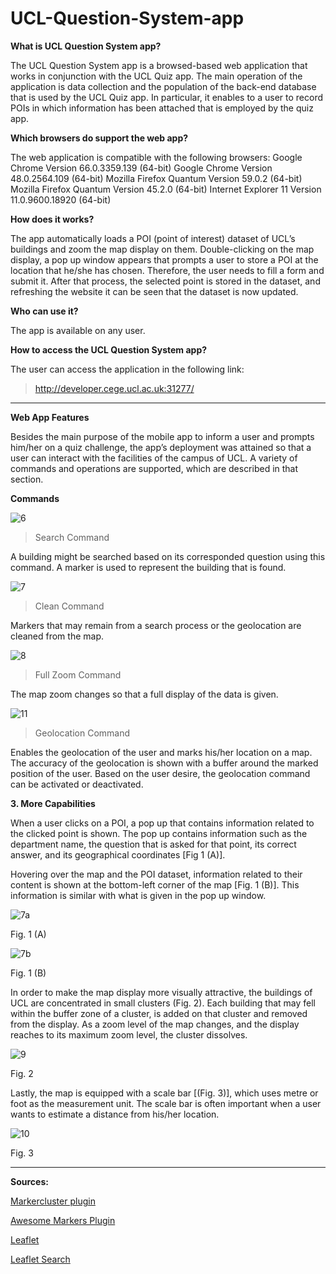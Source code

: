 # UCL-Question-System-app

**What is UCL Question System app?**

The UCL Question System app is a browsed-based web application that works in conjunction with the UCL Quiz app. The main operation of the application is data collection and the population of the back-end database that is used by the UCL Quiz app. In particular, it enables to a user to record POIs in which information has been attached that is employed by the quiz app.

**Which browsers do support the web app?**

The web application is compatible with the following browsers:
Google Chrome Version 66.0.3359.139 (64-bit)
Google Chrome Version 48.0.2564.109 (64-bit)
Mozilla Firefox Quantum Version 59.0.2 (64-bit)
Mozilla Firefox Quantum Version 45.2.0 (64-bit)
Internet Explorer 11 Version 11.0.9600.18920 (64-bit) 

**How does it works?**

The app automatically loads a POI (point of interest) dataset of UCL’s buildings and zoom the map display on them. Double-clicking on the map display, a pop up window appears that prompts a user to store a POI at the location that he/she has chosen. Therefore, the user needs to fill a form and submit it. After that process, the selected point is stored in the dataset, and refreshing the website it can  be seen that the dataset is now updated.


**Who can use it?**

The app is available on any user.

**How to access the UCL Question System app?**

The user can access the application in the following link:

> http://developer.cege.ucl.ac.uk:31277/

-----------------------------------------------------------------------------------------------------------------------------

**Web App Features**

Besides the main purpose of the mobile app to inform a user and prompts him/her on a quiz challenge, the app’s deployment was attained so that a user can interact with the facilities of the campus of UCL. A variety of commands and operations are supported, which are described in that section.

**Commands**

![6](https://user-images.githubusercontent.com/32243459/39714162-15bccc04-5221-11e8-8722-93e21c6906b2.png)  
>Search Command

A building might be searched based on its corresponded question using this command. A marker is used to represent the building that is found.

![7](https://user-images.githubusercontent.com/32243459/39714472-166610c4-5222-11e8-9ba2-1cc70becd522.png)
> Clean Command

Markers that may remain from a search process or the geolocation are cleaned from the map.

![8](https://user-images.githubusercontent.com/32243459/39714506-36b6acee-5222-11e8-863d-d9efd0a300d8.png)

> Full Zoom Command

The map zoom changes so that a full display of the data is given.

![11](https://user-images.githubusercontent.com/32243459/39715229-858c8a62-5224-11e8-8433-35be023a45c7.png)

> Geolocation Command

Enables the geolocation of the user and marks his/her location on a map. The accuracy of the geolocation is shown with a buffer around the marked position of the user. Based on the user desire, the geolocation command can be activated or deactivated.

**3. More Capabilities**

When a user clicks on a POI, a pop up that contains information related to the clicked point is shown. The pop up contains information such as the department name, the question that is asked for that point, its correct answer, and its geographical coordinates [Fig 1 (A)].

Hovering over the map and the POI dataset, information related to their content is shown at the bottom-left corner of the map [Fig. 1 (B)]. This information is similar with what is given in the pop up window.

![7a](https://user-images.githubusercontent.com/32243459/39714629-9642614e-5222-11e8-94ec-cf9eca64cade.png)

Fig. 1 (A)

![7b](https://user-images.githubusercontent.com/32243459/39714666-b4f1fb54-5222-11e8-8a4f-911d60093a59.png)

Fig. 1 (B)

In order to make the map display more visually attractive, the buildings of UCL are concentrated in small clusters (Fig. 2). Each building that may fell within the buffer zone of a cluster, is added on that cluster and removed from the display. As a zoom level of the map changes, and the display reaches to its maximum zoom level, the cluster dissolves.

![9](https://user-images.githubusercontent.com/32243459/39714689-c753bf62-5222-11e8-8d76-caf5dcdad0d7.png)

Fig. 2

Lastly, the map is equipped with a scale bar [(Fig. 3)], which uses metre or foot as the measurement unit. The scale bar is often important when a user wants to estimate a distance from his/her location.  

![10](https://user-images.githubusercontent.com/32243459/39714734-e3e25206-5222-11e8-8a8a-b15eaae3469f.png)

Fig. 3

---------------------------------------------------------------------------------------------------------------------------

**Sources:**

[Markercluster plugin](https://github.com/Leaflet/Leaflet.markercluster)

[Awesome Markers Plugin](https://github.com/lvoogdt/Leaflet.awesome-markers)

[Leaflet](https://leafletjs.com/)

[Leaflet Search](https://github.com/stefanocudini/leaflet-search)
